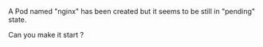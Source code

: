A Pod named "nginx" has been created but it seems to be still in "pending" state.

Can you make it start ?

